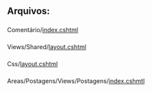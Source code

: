 ## Arquivos:

###
Comentário/<a href="https://github.com/fullcup2019/quick_text/blob/main/index%20(coment%C3%A1rios).cshtml">index.cshtml</a>

###
Views/Shared/<a href="https://github.com/fullcup2019/quick_text/blob/main/layout.cshtml">layout.cshtml</a>

###
Css/<a href="https://github.com/fullcup2019/quick_text/blob/main/styles.css">layout.cshtml</a>

###
Areas/Postagens/Views/Postagens/<a href="https://github.com/fullcup2019/quick_text/blob/main/Edit%20de%20Postagem.cshtml">index.cshmtl</a>
